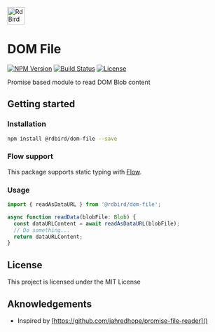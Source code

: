 [<img src="https://rawgit.com/RdBird/rdbird.io/master/RDBIRD_logo.svg" alt="RdBird Project" height="40" />](//rdbird.io)

# DOM File

[![NPM Version][package-version-svg]][package-url] 
[![Build Status][circleci-svg]][circleci-url] 
[![License][license-image]][license-url]

Promise based module to read DOM Blob content

## Getting started

### Installation
```sh
npm install @rdbird/dom-file --save
```

### Flow support

This package supports static typing with [Flow](https://flowtype.org). 

### Usage
```javascript
import { readAsDataURL } from '@rdbird/dom-file';

async function readData(blobFile: Blob) {
  const dataURLContent = await readAsDataURL(blobFile);
  // Do something...
  return dataURLContent;
}
```

## License

This project is licensed under the MIT License

## Aknowledgements

* Inspired by [https://github.com/jahredhope/promise-file-reader]()

[package-version-svg]: https://img.shields.io/npm/v/@rdbird/dom-file.svg?style=flat-square
[package-url]: https://www.npmjs.com/package/@rdbird/dom-file
[circleci-svg]: https://circleci.com/gh/RdBird/dom.svg?style=shield
[circleci-url]: https://circleci.com/gh/RdBird/dom
[license-image]: http://img.shields.io/badge/license-MIT-green.svg?style=flat-square
[license-url]: LICENSE
